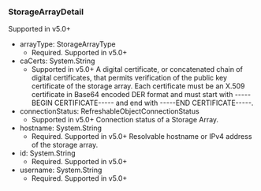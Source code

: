 ### StorageArrayDetail
Supported in v5.0+

- arrayType: StorageArrayType
  - Required. Supported in v5.0+
- caCerts: System.String
  - Supported in v5.0+
A digital certificate, or concatenated chain of digital certificates, that permits verification of the public key certificate of the storage array. Each certificate must be an X.509 certificate in Base64 encoded DER format and must start with -----BEGIN CERTIFICATE----- and end with -----END CERTIFICATE-----.
- connectionStatus: RefreshableObjectConnectionStatus
  - Supported in v5.0+
Connection status of a Storage Array.
- hostname: System.String
  - Required. Supported in v5.0+
Resolvable hostname or IPv4 address of the storage array.
- id: System.String
  - Required. Supported in v5.0+
- username: System.String
  - Required. Supported in v5.0+
